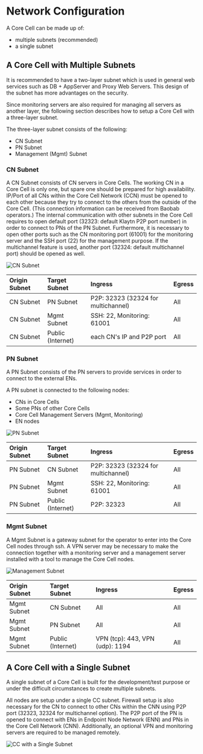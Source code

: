 # Network Configuration

A Core Cell can be made up of:

- multiple subnets (recommended)
- a single subnet

## A Core Cell with Multiple Subnets <a id="a-core-cell-with-multiple-subnets"></a>

It is recommended to have a two-layer subnet which is used in general web services such as DB + AppServer and Proxy Web Servers. This design of the subnet has more advantages on the security.

Since monitoring servers are also required for managing all servers as another layer, the following section describes how to setup a Core Cell with a three-layer subnet.

The three-layer subnet consists of the following:

- CN Subnet
- PN Subnet
- Management (Mgmt) Subnet

### CN Subnet <a id="cn-subnet"></a>

A CN Subnet consists of CN servers in Core Cells. The working CN in a Core Cell is only one, but spare one should be prepared for high availability. IP/Port of all CNs within the Core Cell Network (CCN) must be opened to each other because they try to connect to the others from the outside of the Core Cell. (This connection information can be received from Baobab operators.) The internal communication with other subnets in the Core Cell requires to open default port (32323: default Klaytn P2P port number) in order to connect to PNs of the PN Subnet. Furthermore, it is necessary to open other ports such as the CN monitoring port (61001) for the monitoring server and the SSH port (22) for the management purpose. If the multichannel feature is used, another port (32324: default multichannel port) should be opened as well.

![CN Subnet](/img/nodes/cn_subnet.png)

| Origin Subnet | Target Subnet                        | Ingress                                                | Egress |
| :------------ | :----------------------------------- | :----------------------------------------------------- | :----- |
| CN Subnet     | PN Subnet                            | P2P: 32323 (32324 for multichannel) | All    |
| CN Subnet     | Mgmt Subnet                          | SSH: 22, Monitoring: 61001                             | All    |
| CN Subnet     | Public (Internet) | each CN's IP and P2P port                              | All    |

### PN Subnet <a id="pn-subnet"></a>

A PN Subnet consists of the PN servers to provide services in order to connect to the external ENs.

A PN subnet is connected to the following nodes:

- CNs in Core Cells
- Some PNs of other Core Cells
- Core Cell Management Servers (Mgmt, Monitoring)
- EN nodes

![PN Subnet](/img/nodes/pn_subnet.png)

| Origin Subnet | Target Subnet                        | Ingress                                                | Egress |
| :------------ | :----------------------------------- | :----------------------------------------------------- | :----- |
| PN Subnet     | CN Subnet                            | P2P: 32323 (32324 for multichannel) | All    |
| PN Subnet     | Mgmt Subnet                          | SSH: 22, Monitoring: 61001                             | All    |
| PN Subnet     | Public (Internet) | P2P: 32323                                             | All    |

### Mgmt Subnet <a id="mgmt-subnet"></a>

A Mgmt Subnet is a gateway subnet for the operator to enter into the Core Cell nodes through ssh. A VPN server may be necessary to make the connection together with a monitoring server and a management server installed with a tool to manage the Core Cell nodes.

![Management Subnet](/img/nodes/admin_subnet.png)

| Origin Subnet | Target Subnet                        | Ingress                                                               | Egress |
| :------------ | :----------------------------------- | :-------------------------------------------------------------------- | :----- |
| Mgmt Subnet   | CN Subnet                            | All                                                                   | All    |
| Mgmt Subnet   | PN Subnet                            | All                                                                   | All    |
| Mgmt Subnet   | Public (Internet) | VPN (tcp): 443, VPN (udp): 1194 | All    |

## A Core Cell with a Single Subnet <a id="a-core-cell-with-a-single-subnet"></a>

A single subnet of a Core Cell is built for the development/test purpose or under the difficult circumstances to create multiple subnets.

All nodes are setup under a single CC subnet. Firewall setup is also necessary for the CN to connect to other CNs within the CNN using P2P port (32323, 32324 for multichannel option). The P2P port of the PN is opened to connect with ENs in Endpoint Node Network (ENN) and PNs in the Core Cell Network (CNN). Additionally, an optional VPN and monitoring servers are required to be managed remotely.

![CC with a Single Subnet](/img/nodes/cc_single_subnet.png)
